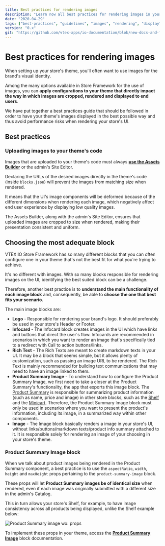 ```yaml
---
title: Best practices for rendering images
description: "Learn now all best practices for rendering images in your store's theme and improve the way in which images are cropped, rendered and displayed to end users"
date: "2020-04-29"
tags: ["best-practices", "guidelines", "images", "rendering", "display"]
version: "0.x"
git: "https://github.com/vtex-apps/io-documentation/blob/new-docs-and-fix/docs/en/Recipes/store-management/improving-your-stores-performance.md"
---
```


# Best practices for rendering images

When setting up your store's theme, you'll often want to use images for the brand's visual identity.

Among the many options available in Store Framework for the use of images, you can **apply configurations to your theme that directly impact the way in which images are cropped, rendered and displayed to end users**.

We have put together a best practices guide that should be followed in order to have your theme's images displayed in the best possible way and thus avoid performance risks when rendering your store's UI.

## Best practices

### Uploading images to your theme's code
  
Images that are uploaded to your theme's code must always [**use the Assets Builder**](https://vtex.io/docs/recipes/development/using-the-assets-builder) or the admin's Site Editor.

Declaring the URLs of the desired images directly in the theme's code (inside `blocks.json`) will prevent the images from matching size when rendered. 
  
It means that the UI's image components will be deformed because of the different dimensions when rendering each image, which negatively affect end user experience by displaying low quality images.
  
The Assets Builder, along with the admin's Site Editor, ensures that uploaded images are cropped to size when rendered, making their presentation consistent and uniform. 

## Choosing the most adequate block

VTEX IO Store Framework has so many different blocks that you can often configure one in your theme that's not the best fit for what you're trying to achieve.   

It's no different with images. With so many blocks responsible for rendering images on the UI, identifying the best suited block can be a challenge. 

Therefore, another best practice is to **understand the main functionality of each image block** and, consequently, be able to **choose the one that best fits your scenario**.
  
The main image blocks are:

- **Logo** - Responsible for rendering your brand's logo. It should preferably be used in your store's Header or Footer.
- **Infocard** - The Infocard block creates images in the UI which have links and buttons that direct the user's flow. Infocards are recommended in scenarios in which you want to render an image that's specifically tied to a redirect with Call to action buttons/links.
- **Rich Text** - The Rich Texts are meant to create markdown texts in your UI. It may be a block that seems simple, but it allows plenty of customization, such as passing an image URL to be rendered. The Rich Text is mainly recommended for building text communications that may need to have an image linked to them.
- **Product Summary Image** - To understand how to configure the Product Summary Image, we first need to take a closer at the Product Summary's functionality, the app that exports this image block. The [Product Summary](https://vtex.io/docs/components/all/vtex.product-summary@2.53.3/) is responsible for summarizing product information (such as name, price and image) in other store blocks, such as the [Shelf](https://vtex.io/docs/components/all/vtex.shelf/) and the [Minicart](https://vtex.io/docs/components/all/vtex.minicart/). Therefore, the Product Summary Image block must only be used in scenarios where you want to present the product's information, including its image, in a summarized way within other components. 
- **Image** - The Image block basically renders a image in your store's UI, without links/buttons/markdown texts/product info summary attached to it. It is responsible solely for rendering an image of your choosing in your store's theme. 

### Product Summary Image block

When we talk about product images being rendered in the Product Summary component, a best practice is to use the `aspectRatio`, `width`, `height` and `maxHeight` props pertaining to the `product-summary-image` block.

These props will let **Product Summary images be of identical size** when rendered, even if each image was originally submitted with a different size in the admin's Catalog.

This in turn allows your store's Shelf, for example, to have image consistency across all products being displayed, unlike the Shelf example below: 

![Product Summary image wo: props](https://user-images.githubusercontent.com/52087100/80634370-c6682a00-8a30-11ea-8626-5009aea2751c.png)

To implement these props in your theme, access the [**Product Summary Image**](https://vtex.io/docs/components/all/vtex.product-summary@2.53.3/product-summary-image/) block documentation.
